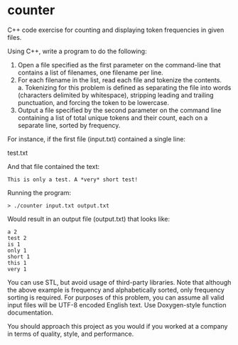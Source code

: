 # counter
C++ code exercise for counting and displaying token frequencies in given files. 

Using C++, write a program to do the following:

1. Open a file specified as the first parameter on the command-line that contains a list of
filenames, one filename per line.
2. For each filename in the list, read each file and tokenize the contents.  
  a. Tokenizing for this problem is defined as separating the file into words
(characters delimited by whitespace), stripping leading and trailing punctuation,
and forcing the token to be lowercase.
3. Output a file specified by the second parameter on the command line containing a list of
total unique tokens and their count, each on a separate line, sorted by frequency.

For instance, if the first file (input.txt) contained a single line:

test.txt

And that file contained the text:
```
This is only a test. A *very* short test!
```
Running the program:
```
> ./counter input.txt output.txt
```
Would result in an output file (output.txt) that looks like:
```
a 2
test 2
is 1
only 1
short 1
this 1
very 1
```
You can use STL, but avoid usage of third-party libraries. Note that although the above example
is frequency and alphabetically sorted, only frequency sorting is required. For purposes of this
problem, you can assume all valid input files will be UTF-8 encoded English text. Use
Doxygen-style function documentation.

You should approach this project as you would if you worked at a company in terms of quality, style,
and performance.
